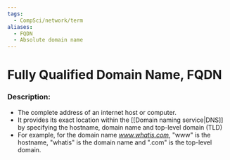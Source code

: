 ```yaml
---
tags:
  - CompSci/network/term
aliases:
  - FQDN
  - Absolute domain name
---
```

# Fully Qualified Domain Name, FQDN
### Description:
- The complete address of an internet host or computer. 
- It provides its exact location within the [[Domain naming service|DNS]] by specifying the hostname, domain name and top-level domain (TLD)
- For example, for the domain name _www.whatis.com_, "www" is the hostname, "whatis" is the domain name and ".com" is the top-level domain.
